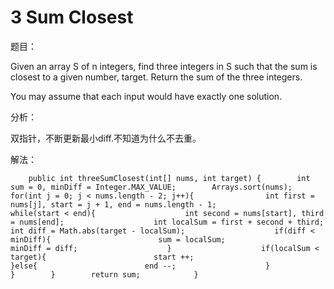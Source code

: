 # 3 Sum Closest

题目：

Given an array S of n integers, find three integers in S such that the sum is closest to a given number, target. Return the sum of the three integers.

You may assume that each input would have exactly one solution.

分析：

双指针，不断更新最小diff.不知道为什么不去重。

解法：

```text
    public int threeSumClosest(int[] nums, int target) {        int sum = 0, minDiff = Integer.MAX_VALUE;        Arrays.sort(nums);        for(int j = 0; j < nums.length - 2; j++){                int first = nums[j], start = j + 1, end = nums.length - 1;                            while(start < end){                    int second = nums[start], third = nums[end];                    int localSum = first + second + third;                    int diff = Math.abs(target - localSum);                    if(diff < minDiff){                        sum = localSum;                        minDiff = diff;                    }                    if(localSum < target){                        start ++;                                           }else{                        end --;                    }                                               }        }        return sum;            }
```

